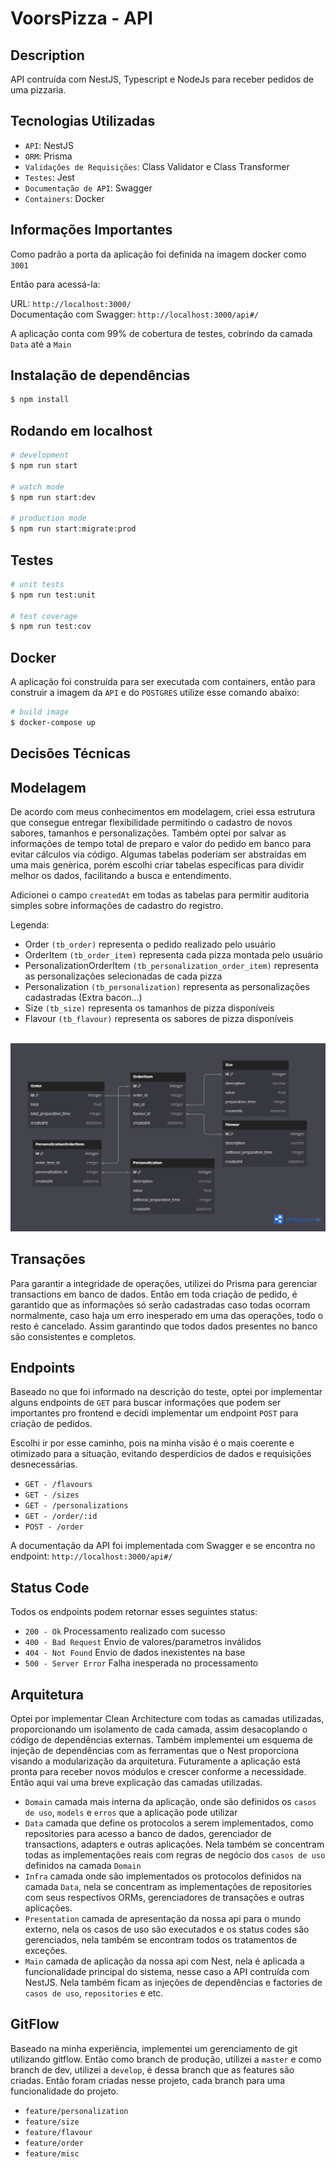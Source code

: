 # VoorsPizza - API

## Description

API contruída com NestJS, Typescript e NodeJs para receber pedidos de uma pizzaria.

## Tecnologias Utilizadas

- `API`: NestJS
- `ORM`: Prisma
- `Validações de Requisições`: Class Validator e Class Transformer
- `Testes`: Jest
- `Documentação de API`: Swagger
- `Containers`: Docker

## Informações Importantes

Como padrão a porta da aplicação foi definida na imagem docker como `3001`

Então para acessá-la:

URL: `http://localhost:3000/` \
Documentação com Swagger: `http://localhost:3000/api#/`

A aplicação conta com 99% de cobertura de testes, cobrindo da camada `Data` até a `Main`

## Instalação de dependências

```bash
$ npm install
```

## Rodando em localhost

```bash
# development
$ npm run start

# watch mode
$ npm run start:dev

# production mode
$ npm run start:migrate:prod
```

## Testes

```bash
# unit tests
$ npm run test:unit

# test coverage
$ npm run test:cov
```

## Docker

A aplicação foi construída para ser executada com containers, então para construir a imagem da `API` e do `POSTGRES` utilize esse comando abaixo:

```bash
# build image
$ docker-compose up
```

## Decisões Técnicas

## Modelagem

De acordo com meus conhecimentos em modelagem, criei essa estrutura que consegue entregar flexibilidade permitindo o cadastro de novos sabores, tamanhos e personalizações. Também optei por salvar as informações de tempo total de preparo e valor do pedido em banco para evitar cálculos via código. Algumas tabelas poderiam ser abstraídas em uma mais genèrica, porém escolhi criar tabelas específicas para dividir melhor os dados, facilitando a busca e entendimento.

Adicionei o campo `createdAt` em todas as tabelas para permitir auditoria simples sobre informações de cadastro do registro.

Legenda:

- Order `(tb_order)`
  representa o pedido realizado pelo usuário
- OrderItem `(tb_order_item)`
  representa cada pizza montada pelo usuário
- PersonalizationOrderItem `(tb_personalization_order_item)`
  representa as personalizações selecionadas de cada pizza
- Personalization `(tb_personalization)`
  representa as personalizações cadastradas (Extra bacon...)
- Size `(tb_size)`
  representa os tamanhos de pizza disponíveis
- Flavour `(tb_flavour)`
  representa os sabores de pizza disponíveis

&nbsp;&nbsp;![Database Diagram](./db-diagram.png)

## Transações

Para garantir a integridade de operações, utilizei do Prisma para gerenciar transactions em banco de dados. Então em toda criação de pedido, é garantido que as informações só serão cadastradas caso todas ocorram normalmente, caso haja um erro inesperado em uma das operações, todo o resto é cancelado. Assim garantindo que todos dados presentes no banco são consistentes e completos.

## Endpoints

Baseado no que foi informado na descrição do teste, optei por implementar alguns endpoints de `GET` para buscar informações que podem ser importantes pro frontend e decidi implementar um endpoint `POST` para criação de pedidos.

Escolhi ir por esse caminho, pois na minha visão é o mais coerente e otimizado para a situação, evitando desperdícios de dados e requisições desnecessárias.

- `GET - /flavours`
- `GET - /sizes`
- `GET - /personalizations`
- `GET - /order/:id`
- `POST - /order`

A documentação da API foi implementada com Swagger e se encontra no endpoint: `http://localhost:3000/api#/`

## Status Code

Todos os endpoints podem retornar esses seguintes status:

- `200 - Ok`
  Processamento realizado com sucesso
- `400 - Bad Request`
  Envio de valores/parametros inválidos
- `404 - Not Found`
  Envio de dados inexistentes na base
- `500 - Server Error`
  Falha inesperada no processamento

## Arquitetura

Optei por implementar Clean Architecture com todas as camadas utilizadas, proporcionando um isolamento de cada camada, assim desacoplando o código de dependências externas. Também implementei um esquema de injeção de dependências com as ferramentas que o Nest proporciona visando a modularização da arquitetura. Futuramente a aplicação está pronta para receber novos módulos e crescer conforme a necessidade. Então aqui vai uma breve explicação das camadas utilizadas.

- `Domain`
  camada mais interna da aplicação, onde são definidos os `casos de uso`, `models` e `erros` que a aplicação pode utilizar
- `Data`
  camada que define os protocolos a serem implementados, como repositories para acesso a banco de dados, gerenciador de transactions, adapters e outras aplicações. Nela também se concentram todas as implementações reais com regras de negócio dos `casos de uso` definidos na camada `Domain`
- `Infra`
  camada onde são implementados os protocolos definidos na camada `Data`, nela se concentram as implementações de repositories com seus respectivos ORMs, gerenciadores de transações e outras aplicações.
- `Presentation`
  camada de apresentação da nossa api para o mundo externo, nela os casos de uso são executados e os status codes são gerenciados, nela também se encontram todos os tratamentos de exceções.
- `Main`
  camada de aplicação da nossa api com Nest, nela é aplicada a funcionalidade principal do sistema, nesse caso a API contruída com NestJS. Nela também ficam as injeções de dependências e factories de `casos de uso`, `repositories` e etc.

## GitFlow

Baseado na minha experiência, implementei um gerenciamento de git utilizando gitflow. Então como branch de produção, utilizei a `master` e como branch de dev, utilizei a `develop`, é dessa branch que as features são criadas. Então foram criadas nesse projeto, cada branch para uma funcionalidade do projeto.

- `feature/personalization`
- `feature/size`
- `feature/flavour`
- `feature/order`
- `feature/misc`
